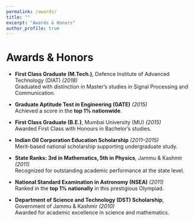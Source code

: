 ```yaml
---
permalink: /awards/
title: ""
excerpt: "Awards & Honors"
author_profile: true
---
```


# <i class="fa fa-fw fa-trophy"></i> Awards & Honors

- **First Class Graduate (M.Tech.)**, Defence Institute of Advanced Technology (DIAT) *(2018)*  
  Graduated with distinction in Master’s studies in Signal Processing and Communication.

- **Graduate Aptitude Test in Engineering (GATE)** *(2015)*  
  Achieved a score in the **top 1% nationwide**.

- **First Class Graduate (B.E.)**, Mumbai University (MU) *(2015)*  
  Awarded First Class with Honours in Bachelor’s studies.

- **Indian Oil Corporation Education Scholarship** *(2011–2015)*  
  Merit-based national scholarship supporting undergraduate study.

- **State Ranks: 3rd in Mathematics, 5th in Physics**, Jammu & Kashmir *(2011)*  
  Recognized for outstanding academic performance at the state level.

- **National Standard Examination in Astronomy (NSEA)** *(2011)*  
  Ranked in the **top 1% nationally** in this prestigious Olympiad.

- **Department of Science and Technology (DST) Scholarship**, Government of Jammu & Kashmir *(2010)*  
  Awarded for academic excellence in science and mathematics.
